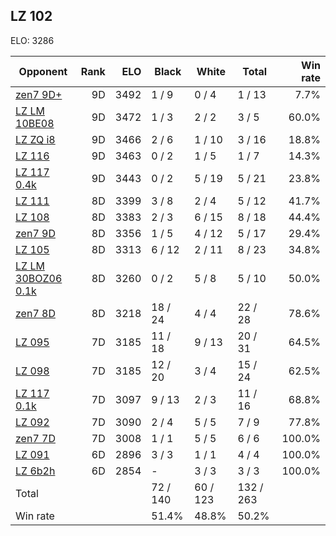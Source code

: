 ## LZ 102 ##

ELO: 3286

Opponent | Rank | ELO | Black | White | Total | Win rate
---------|-----:|----:|-------|-------|-------|-------:
[zen7 9D+](zen7%209D+.md) | 9D | 3492 | 1 / 9 | 0 / 4 | 1 / 13 | 7.7%
[LZ LM 10BE08](LZ%20LM%2010BE08.md) | 9D | 3472 | 1 / 3 | 2 / 2 | 3 / 5 | 60.0%
[LZ ZQ i8](LZ%20ZQ%20i8.md) | 9D | 3466 | 2 / 6 | 1 / 10 | 3 / 16 | 18.8%
[LZ 116](LZ%20116.md) | 9D | 3463 | 0 / 2 | 1 / 5 | 1 / 7 | 14.3%
[LZ 117 0.4k](LZ%20117%200.4k.md) | 9D | 3443 | 0 / 2 | 5 / 19 | 5 / 21 | 23.8%
[LZ 111](LZ%20111.md) | 8D | 3399 | 3 / 8 | 2 / 4 | 5 / 12 | 41.7%
[LZ 108](LZ%20108.md) | 8D | 3383 | 2 / 3 | 6 / 15 | 8 / 18 | 44.4%
[zen7 9D](zen7%209D.md) | 8D | 3356 | 1 / 5 | 4 / 12 | 5 / 17 | 29.4%
[LZ 105](LZ%20105.md) | 8D | 3313 | 6 / 12 | 2 / 11 | 8 / 23 | 34.8%
[LZ LM 30BOZ06 0.1k](LZ%20LM%2030BOZ06%200.1k.md) | 8D | 3260 | 0 / 2 | 5 / 8 | 5 / 10 | 50.0%
[zen7 8D](zen7%208D.md) | 8D | 3218 | 18 / 24 | 4 / 4 | 22 / 28 | 78.6%
[LZ 095](LZ%20095.md) | 7D | 3185 | 11 / 18 | 9 / 13 | 20 / 31 | 64.5%
[LZ 098](LZ%20098.md) | 7D | 3185 | 12 / 20 | 3 / 4 | 15 / 24 | 62.5%
[LZ 117 0.1k](LZ%20117%200.1k.md) | 7D | 3097 | 9 / 13 | 2 / 3 | 11 / 16 | 68.8%
[LZ 092](LZ%20092.md) | 7D | 3090 | 2 / 4 | 5 / 5 | 7 / 9 | 77.8%
[zen7 7D](zen7%207D.md) | 7D | 3008 | 1 / 1 | 5 / 5 | 6 / 6 | 100.0%
[LZ 091](LZ%20091.md) | 6D | 2896 | 3 / 3 | 1 / 1 | 4 / 4 | 100.0%
[LZ 6b2h](LZ%206b2h.md) | 6D | 2854 | - | 3 / 3 | 3 / 3 | 100.0%
Total | | | 72 / 140 | 60 / 123 | 132 / 263 | 
Win rate| | | 51.4% | 48.8% | 50.2% | 
